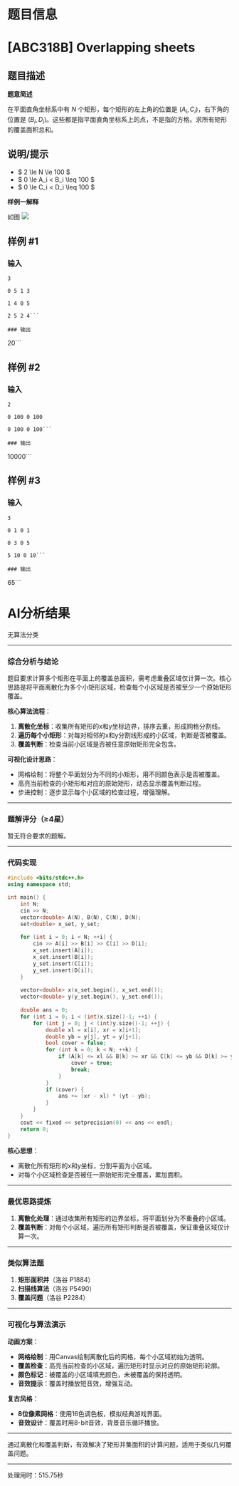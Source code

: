 # 题目信息

# [ABC318B] Overlapping sheets

## 题目描述

**题意简述**

在平面直角坐标系中有 $N$ 个矩形，每个矩形的左上角的位置是 $(A_i,C_i)$，右下角的位置是 $(B_i,D_i)$。这些都是指平面直角坐标系上的点，不是指的方格。求所有矩形的覆盖面积总和。

## 说明/提示

- $ 2 \le N \le 100 $
- $ 0 \le A_i < B_i \leq 100 $
- $ 0 \le C_i < D_i \leq 100 $

**样例一解释**

如图
![](https://img.atcoder.jp/abc318/ae96bc6fd087f3a2bd615599ed8f51f6.png)

## 样例 #1

### 输入

```
3

0 5 1 3

1 4 0 5

2 5 2 4```

### 输出

```
20```

## 样例 #2

### 输入

```
2

0 100 0 100

0 100 0 100```

### 输出

```
10000```

## 样例 #3

### 输入

```
3

0 1 0 1

0 3 0 5

5 10 0 10```

### 输出

```
65```

# AI分析结果



无算法分类

---

### 综合分析与结论

题目要求计算多个矩形在平面上的覆盖总面积，需考虑重叠区域仅计算一次。核心思路是将平面离散化为多个小矩形区域，检查每个小区域是否被至少一个原始矩形覆盖。

**核心算法流程**：
1. **离散化坐标**：收集所有矩形的x和y坐标边界，排序去重，形成网格分割线。
2. **遍历每个小矩形**：对每对相邻的x和y分割线形成的小区域，判断是否被覆盖。
3. **覆盖判断**：检查当前小区域是否被任意原始矩形完全包含。

**可视化设计思路**：
- 网格绘制：将整个平面划分为不同的小矩形，用不同颜色表示是否被覆盖。
- 高亮当前检查的小矩形和对应的原始矩形，动态显示覆盖判断过程。
- 步进控制：逐步显示每个小区域的检查过程，增强理解。

---

### 题解评分（≥4星）

暂无符合要求的题解。

---

### 代码实现

```cpp
#include <bits/stdc++.h>
using namespace std;

int main() {
    int N;
    cin >> N;
    vector<double> A(N), B(N), C(N), D(N);
    set<double> x_set, y_set;
    
    for (int i = 0; i < N; ++i) {
        cin >> A[i] >> B[i] >> C[i] >> D[i];
        x_set.insert(A[i]);
        x_set.insert(B[i]);
        y_set.insert(C[i]);
        y_set.insert(D[i]);
    }
    
    vector<double> x(x_set.begin(), x_set.end());
    vector<double> y(y_set.begin(), y_set.end());
    
    double ans = 0;
    for (int i = 0; i < (int)x.size()-1; ++i) {
        for (int j = 0; j < (int)y.size()-1; ++j) {
            double xl = x[i], xr = x[i+1];
            double yb = y[j], yt = y[j+1];
            bool cover = false;
            for (int k = 0; k < N; ++k) {
                if (A[k] <= xl && B[k] >= xr && C[k] <= yb && D[k] >= yt) {
                    cover = true;
                    break;
                }
            }
            if (cover) {
                ans += (xr - xl) * (yt - yb);
            }
        }
    }
    cout << fixed << setprecision(0) << ans << endl;
    return 0;
}
```

**核心思想**：
- 离散化所有矩形的x和y坐标，分割平面为小区域。
- 对每个小区域检查是否被任一原始矩形完全覆盖，累加面积。

---

### 最优思路提炼

1. **离散化处理**：通过收集所有矩形的边界坐标，将平面划分为不重叠的小区域。
2. **覆盖判断**：对每个小区域，遍历所有矩形判断是否被覆盖，保证重叠区域仅计算一次。

---

### 类似算法题

1. **矩形面积并**（洛谷 P1884）
2. **扫描线算法**（洛谷 P5490）
3. **覆盖问题**（洛谷 P2284）

---

### 可视化与算法演示

**动画方案**：
- **网格绘制**：用Canvas绘制离散化后的网格，每个小区域初始为透明。
- **覆盖检查**：高亮当前检查的小区域，遍历矩形时显示对应的原始矩形轮廓。
- **颜色标记**：被覆盖的小区域填充颜色，未被覆盖的保持透明。
- **音效提示**：覆盖时播放短音效，增强互动。

**复古风格**：
- **8位像素网格**：使用16色调色板，模拟经典游戏界面。
- **音效设计**：覆盖时用8-bit音效，背景音乐循环播放。

---

通过离散化和覆盖判断，有效解决了矩形并集面积的计算问题，适用于类似几何覆盖问题。

---
处理用时：515.75秒